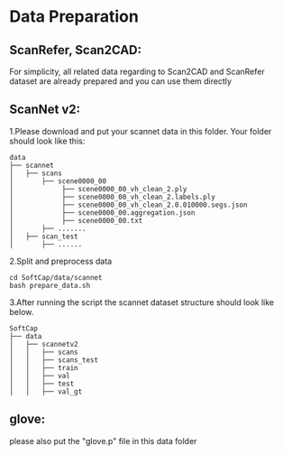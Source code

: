 # Data Preparation
## ScanRefer, Scan2CAD:

For simplicity, all related data regarding to Scan2CAD and ScanRefer dataset are already prepared and you can use them directly

## ScanNet v2:

1.Please download and put your scannet data in this folder. Your folder should look like this:
```
data
├── scannet
│   ├── scans
│       ├── scene0000_00
│            ├── scene0000_00_vh_clean_2.ply
│            ├── scene0000_00_vh_clean_2.labels.ply
│            ├── scene0000_00_vh_clean_2.0.010000.segs.json
│            ├── scene0000_00.aggregation.json
│            ├── scene0000_00.txt
│       ├── .......
│   ├── scan_test
│       ├── ......
```

2.Split and preprocess data
```
cd SoftCap/data/scannet
bash prepare_data.sh
```

3.After running the script the scannet dataset structure should look like below.
```
SoftCap
├── data
│   ├── scannetv2
│   │   ├── scans
│   │   ├── scans_test
│   │   ├── train
│   │   ├── val
│   │   ├── test
│   │   ├── val_gt
```

## glove:
please also put the "glove.p" file in this data folder
